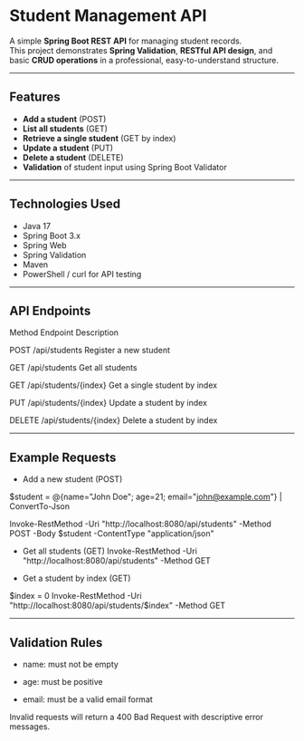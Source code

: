 # Student Management API

A simple **Spring Boot REST API** for managing student records.  
This project demonstrates **Spring Validation**, **RESTful API design**, and basic **CRUD operations** in a professional, easy-to-understand structure.

---

## Features

- **Add a student** (POST)
- **List all students** (GET)
- **Retrieve a single student** (GET by index)
- **Update a student** (PUT)
- **Delete a student** (DELETE)
- **Validation** of student input using Spring Boot Validator

---

## Technologies Used

- Java 17
- Spring Boot 3.x
- Spring Web
- Spring Validation
- Maven
- PowerShell / curl for API testing

---



## API Endpoints
Method	Endpoint	Description

POST	/api/students	Register a new student

GET	/api/students	Get all students

GET	/api/students/{index}	Get a single student by index

PUT	/api/students/{index}	Update a student by index

DELETE	/api/students/{index}	Delete a student by index

---

## Example Requests

- Add a new student (POST)

$student = @{name="John Doe"; age=21; email="john@example.com"} | ConvertTo-Json

Invoke-RestMethod -Uri "http://localhost:8080/api/students" -Method POST -Body $student -ContentType "application/json"

- Get all students (GET)
Invoke-RestMethod -Uri "http://localhost:8080/api/students" -Method GET

- Get a student by index (GET)

$index = 0
Invoke-RestMethod -Uri "http://localhost:8080/api/students/$index" -Method GET

---

## Validation Rules

- name: must not be empty

- age: must be positive

- email: must be a valid email format

Invalid requests will return a 400 Bad Request with descriptive error messages.

